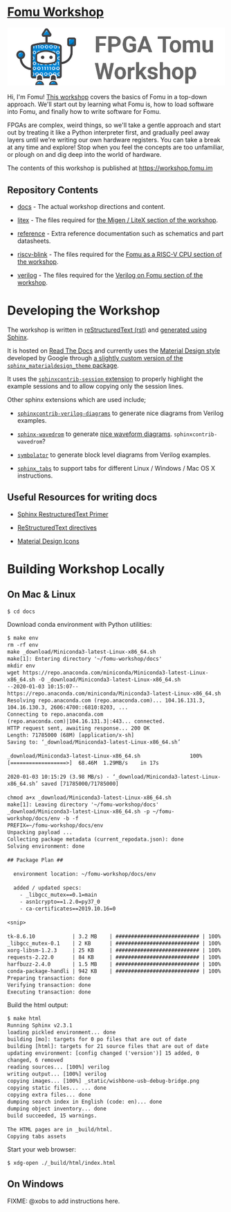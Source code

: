 # [Fomu Workshop](https://workshop.fomu.im/)

![Hi, I'm Fomu!](docs/_static/logo.png "Fomu logo")

Hi, I'm Fomu!  [This workshop](https://workshop.fomu.im/) covers the basics of
Fomu in a top-down approach.  We'll start out by learning what Fomu is, how to
load software into Fomu, and finally how to write software for Fomu.

FPGAs are complex, weird things, so we'll take a gentle approach and start out
by treating it like a Python interpreter first, and gradually peel away layers
until we're writing our own hardware registers.  You can take a break at any
time and explore!  Stop when you feel the concepts are too unfamiliar, or
plough on and dig deep into the world of hardware.

The contents of this workshop is published at https://workshop.fomu.im

## Repository Contents

 - [docs](./docs) - The actual workshop directions and content.

 - [litex](./litex) - The files required for
   [the Migen / LiteX section of the workshop](https://workshop.fomu.im/en/latest/migen.html).

 - [reference](./reference) - Extra reference documentation such as schematics
   and part datasheets.

 - [riscv-blink](./riscv-blink) - The files required for the
   [Fomu as a RISC-V CPU section of the workshop](https://workshop.fomu.im/en/latest/riscv.html).

 - [verilog](./verilog) - The files required for the
   [Verilog on Fomu section of the workshop](https://workshop.fomu.im/en/latest/verilog.html).

# Developing the Workshop

The workshop is written in
[reStructuredText (rst)](https://en.wikipedia.org/wiki/ReStructuredText) and
[generated using Sphinx](https://www.sphinx-doc.org/en/master/).

It is hosted on [Read The Docs](http://readthedocs.org/) and currently uses the
[Material Design style](https://material.io/) developed by Google through
[a slightly custom version of the `sphinx_materialdesign_theme` package](http://github.com/SymbiFlow/sphinx_symbiflow_theme).

It uses the [`sphinxcontrib-session` extension](https://github.com/mithro/sphinxcontrib-session)
to properly highlight the example sessions and to allow copying only the
session lines.

Other sphinx extensions which are used include;
 - [`sphinxcontrib-verilog-diagrams`](http://sphinxcontrib-verilog-diagrams.rtfd.io/)
   to generate nice diagrams from Verilog examples.

 - [`sphinx-wavedrom`](https://github.com/bavovanachte/sphinx-wavedrom) to
   generate [nice waveform diagrams](http://wavedrom.com/).
   `sphinxcontrib-wavedrom`?

 - [`symbolator`](https://kevinpt.github.io/symbolator/) to generate block
   level diagrams from Verilog examples.

 - [`sphinx_tabs`](https://github.com/djungelorm/sphinx-tabs) to support tabs
   for different Linux / Windows / Mac OS X instructions.

## Useful Resources for writing docs

 - [Sphinx RestructuredText Primer](https://www.sphinx-doc.org/en/master/usage/restructuredtext/basics.html)

 - [ReStructuredText directives](https://docutils.sourceforge.io/docs/ref/rst/directives.html)

 - [Material Design Icons](https://material.io/resources/icons/)

# Building Workshop Locally

## On Mac & Linux

```shell-session
$ cd docs
```
Download conda environment with Python utilities:

```shell-session
$ make env
rm -rf env
make _download/Miniconda3-latest-Linux-x86_64.sh
make[1]: Entering directory '~/fomu-workshop/docs'
mkdir env
wget https://repo.anaconda.com/miniconda/Miniconda3-latest-Linux-x86_64.sh -O _download/Miniconda3-latest-Linux-x86_64.sh
--2020-01-03 10:15:07--  https://repo.anaconda.com/miniconda/Miniconda3-latest-Linux-x86_64.sh
Resolving repo.anaconda.com (repo.anaconda.com)... 104.16.131.3, 104.16.130.3, 2606:4700::6810:8203, ...
Connecting to repo.anaconda.com (repo.anaconda.com)|104.16.131.3|:443... connected.
HTTP request sent, awaiting response... 200 OK
Length: 71785000 (68M) [application/x-sh]
Saving to: ‘_download/Miniconda3-latest-Linux-x86_64.sh’

_download/Miniconda3-latest-Linux-x86_64.sh                100%[==================>]  68.46M  1.29MB/s    in 17s

2020-01-03 10:15:29 (3.98 MB/s) - ‘_download/Miniconda3-latest-Linux-x86_64.sh’ saved [71785000/71785000]

chmod a+x _download/Miniconda3-latest-Linux-x86_64.sh
make[1]: Leaving directory '~/fomu-workshop/docs'
_download/Miniconda3-latest-Linux-x86_64.sh -p ~/fomu-workshop/docs/env -b -f
PREFIX=~/fomu-workshop/docs/env
Unpacking payload ...
Collecting package metadata (current_repodata.json): done
Solving environment: done

## Package Plan ##

  environment location: ~/fomu-workshop/docs/env

  added / updated specs:
    - _libgcc_mutex==0.1=main
    - asn1crypto==1.2.0=py37_0
    - ca-certificates==2019.10.16=0

<snip>

tk-8.6.10            | 3.2 MB    | ########################### | 100%
_libgcc_mutex-0.1    | 2 KB      | ########################### | 100%
xorg-libsm-1.2.3     | 25 KB     | ########################### | 100%
requests-2.22.0      | 84 KB     | ########################### | 100%
harfbuzz-2.4.0       | 1.5 MB    | ########################### | 100%
conda-package-handli | 942 KB    | ########################### | 100%
Preparing transaction: done
Verifying transaction: done
Executing transaction: done
```

Build the html output:

```shell-session
$ make html
Running Sphinx v2.3.1
loading pickled environment... done
building [mo]: targets for 0 po files that are out of date
building [html]: targets for 21 source files that are out of date
updating environment: [config changed ('version')] 15 added, 0 changed, 6 removed
reading sources... [100%] verilog
writing output... [100%] verilog
copying images... [100%] _static/wishbone-usb-debug-bridge.png
copying static files... ... done
copying extra files... done
dumping search index in English (code: en)... done
dumping object inventory... done
build succeeded, 15 warnings.

The HTML pages are in _build/html.
Copying tabs assets
```

Start your web browser:

```shell-session
$ xdg-open ./_build/html/index.html
```

## On Windows

FIXME: @xobs to add instructions here.
